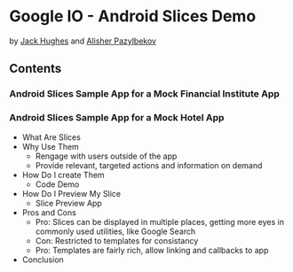 # Google IO - Android Slices Demo


by [Jack Hughes](https://github.com/jackovt) and [Alisher Pazylbekov](https://github.com/apazylbekov)

## Contents

### Android Slices Sample App for a Mock Financial Institute App

### Android Slices Sample App for a Mock Hotel App

- What Are Slices
- Why Use Them
    - Rengage with users outside of the app
    - Provide relevant, targeted actions and information on demand
- How Do I create Them
    - Code Demo
- How Do I Preview My Slice
    - Slice Preview App
- Pros and Cons
	- Pro: Slices can be displayed in multiple places, getting more eyes in commonly used utilities, like Google Search
	- Con: Restricted to templates for consistancy
	- Pro: Templates are fairly rich, allow linking and callbacks to app
- Conclusion